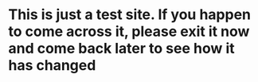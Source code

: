 
<html>
    <head>
        <meta charset="utf-8">
        <title>All about rabbits!!</title>
    </head>
    <body>
    <h1>This is just a test site. If you happen to come across it, please exit it now and come back later to see how it has changed
    </h1>

   

</html>
 
